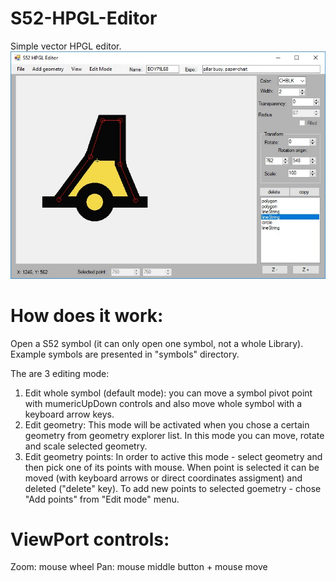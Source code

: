 # S52-HPGL-Editor

Simple vector HPGL editor.
![Screanshot](https://github.com/pavelpasha/S52-HPGL-Editor/blob/master/HPGL_Editor_screanshot.jpg?raw=true)

# How does it work:
Open a S52 symbol (it can only open one symbol, not a whole Library). Example symbols are presented in "symbols" directory.

The are 3 editing mode:
1) Edit whole symbol (default mode): you can move a symbol pivot point with mumericUpDown controls and also move whole symbol with a keyboard arrow keys.
2) Edit geometry: This mode will be activated when you chose a certain geometry from geometry explorer list. In this mode you can move, rotate and scale selected geometry. 
3) Edit geometry points: In order to active this mode - select geometry and then pick one of its points with mouse. When point is selected it can be moved (with keyboard arrows or direct coordinates assigment) and deleted ("delete" key). To add new points to selected goemetry - chose "Add points" from "Edit mode" menu. 

# ViewPort controls:
Zoom: mouse wheel
Pan: mouse middle button + mouse move

